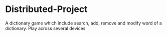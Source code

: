 # Distributed-Project
A dictionary game which include search, add, remove and modify word of a dictionary.
Play across several devices
